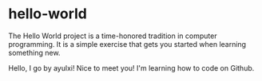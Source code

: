 # hello-world
The Hello World project is a time-honored tradition in computer programming. It is a simple exercise that gets you started when learning something new.

Hello, I go by ayulxi! Nice to meet you!
I'm learning how to code on Github.
